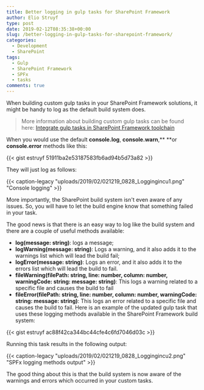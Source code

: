 ```yaml
---
title: Better logging in gulp tasks for SharePoint Framework
author: Elio Struyf
type: post
date: 2019-02-12T08:35:38+00:00
slug: /better-logging-in-gulp-tasks-for-sharepoint-framework/
categories:
  - Development
  - SharePoint
tags:
  - Gulp
  - SharePoint Framework
  - SPFx
  - tasks
comments: true
---
```


When building custom gulp tasks in your SharePoint Framework solutions, it might be handy to log as the default build system does.

> More information about building custom gulp tasks can be found here: [Integrate gulp tasks in SharePoint Framework toolchain](https://docs.microsoft.com/en-us/sharepoint/dev/spfx/toolchain/integrate-gulp-tasks-in-build-pipeline "Integrate gulp tasks in SharePoint Framework toolchain")

When you would use the default **console.log**, **console.warn**,**
**or **console.error** methods like this:

{{< gist estruyf 51911ba2e53187583fb6ad94b5d73a82 >}}

They will just log as follows:

{{< caption-legacy "uploads/2019/02/021219_0828_Loggingincu1.png" "Console logging" >}}

More importantly, the SharePoint build system isn't even aware of any issues. So, you will have to let the build engine know that something failed in your task.

The good news is that there is an easy way to log like the build system and there are a couple of useful methods available:

*   **log(message: string)**: logs a message;
*   **logWarning(message: string)**: Logs a warning, and it also adds it to the warnings list which will lead the build fail;
*   **logError(message: string)**: Logs an error, and it also adds it to the errors list which will lead the build to fail.
*   **fileWarning(filePath: string, line: number, column: number, warningCode: string: message: string)**: This logs a warning related to a specific file and causes the build to fail
*   **fileError(filePath: string, line: number, column: number, warningCode: string: message: string)**: This logs an error related to a specific file and causes the build to fail.
Here is an example of the updated gulp task that uses these logging methods available in the SharePoint Framework build system:

{{< gist estruyf ac88f42ca344bc44cfe4c6fd7046d03c >}}

Running this task results in the following output:

{{< caption-legacy "uploads/2019/02/021219_0828_Loggingincu2.png" "SPFx logging methods output" >}}

The good thing about this is that the build system is now aware of the warnings and errors which occurred in your custom tasks.